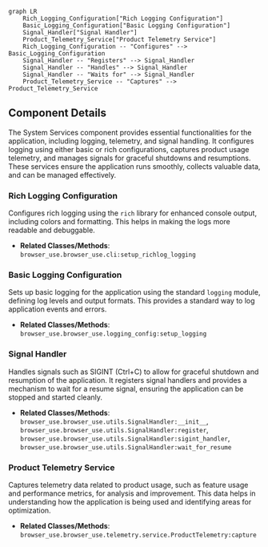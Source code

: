 ```mermaid
graph LR
    Rich_Logging_Configuration["Rich Logging Configuration"]
    Basic_Logging_Configuration["Basic Logging Configuration"]
    Signal_Handler["Signal Handler"]
    Product_Telemetry_Service["Product Telemetry Service"]
    Rich_Logging_Configuration -- "Configures" --> Basic_Logging_Configuration
    Signal_Handler -- "Registers" --> Signal_Handler
    Signal_Handler -- "Handles" --> Signal_Handler
    Signal_Handler -- "Waits for" --> Signal_Handler
    Product_Telemetry_Service -- "Captures" --> Product_Telemetry_Service
```

## Component Details

The System Services component provides essential functionalities for the application, including logging, telemetry, and signal handling. It configures logging using either basic or rich configurations, captures product usage telemetry, and manages signals for graceful shutdowns and resumptions. These services ensure the application runs smoothly, collects valuable data, and can be managed effectively.

### Rich Logging Configuration
Configures rich logging using the `rich` library for enhanced console output, including colors and formatting. This helps in making the logs more readable and debuggable.
- **Related Classes/Methods**: `browser_use.browser_use.cli:setup_richlog_logging`

### Basic Logging Configuration
Sets up basic logging for the application using the standard `logging` module, defining log levels and output formats. This provides a standard way to log application events and errors.
- **Related Classes/Methods**: `browser_use.browser_use.logging_config:setup_logging`

### Signal Handler
Handles signals such as SIGINT (Ctrl+C) to allow for graceful shutdown and resumption of the application. It registers signal handlers and provides a mechanism to wait for a resume signal, ensuring the application can be stopped and started cleanly.
- **Related Classes/Methods**: `browser_use.browser_use.utils.SignalHandler:__init__`, `browser_use.browser_use.utils.SignalHandler:register`, `browser_use.browser_use.utils.SignalHandler:sigint_handler`, `browser_use.browser_use.utils.SignalHandler:wait_for_resume`

### Product Telemetry Service
Captures telemetry data related to product usage, such as feature usage and performance metrics, for analysis and improvement. This data helps in understanding how the application is being used and identifying areas for optimization.
- **Related Classes/Methods**: `browser_use.browser_use.telemetry.service.ProductTelemetry:capture`